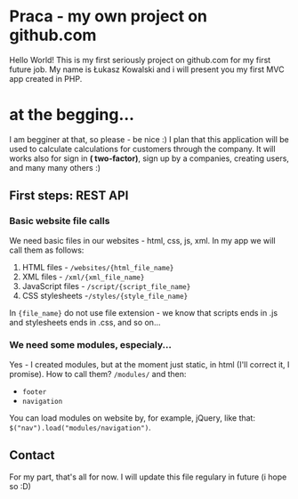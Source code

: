 # Praca - my own project on github.com

Hello World!  This is my first seriously project on github.com for my first future job. My name is Łukasz Kowalski and i will present you my first MVC app created in PHP.


# at the begging...

I am begginer at that, so please - be nice :)  I plan that this application will be used to calculate calculations for customers through the company. It will works also for sign in **( two-factor)**, sign up by a companies, creating users, and many many others :)

## First steps: REST API

### Basic website file calls

We need basic files in our websites - html, css, js, xml. In my app we will call them as follows:

1. HTML files - `/websites/{html_file_name}`
2. XML files - `/xml/{xml_file_name}`
3. JavaScript files - `/script/{script_file_name}` 
4. CSS stylesheets -`/styles/{style_file_name}`


In `{file_name}` do not use file extension - we know that scripts
ends in .js and stylesheets ends in .css, and so on...

### We need  some modules, especialy...
Yes - I created modules, but at the moment just static, in html (I'll correct it, I promise). How to call them?
`/modules/` and then:
 * `footer`
 * `navigation`

You can load modules on website by, for example, jQuery, like that: `$("nav").load("modules/navigation")`.

## Contact
For my part, that's all for now. I will update this file regulary in future (i hope so :D)

